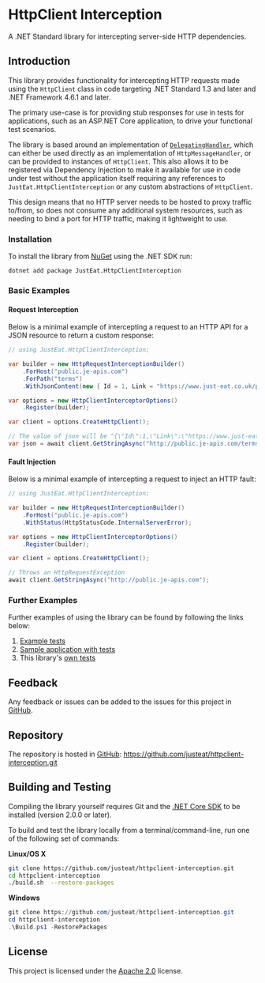 # HttpClient Interception

A .NET Standard library for intercepting server-side HTTP dependencies.

## Introduction

This library provides functionality for intercepting HTTP requests made using the `HttpClient` class in code targeting .NET Standard  1.3 and later and .NET Framework 4.6.1 and later.

The primary use-case is for providing stub responses for use in tests for applications, such as an ASP.NET Core application, to drive your functional test scenarios.

The library is based around an implementation of [`DelegatingHandler`](https://docs.microsoft.com/en-us/dotnet/api/system.net.http.delegatinghandler), which can either be used directly as an implementation of `HttpMessageHandler`, or can be provided to instances of `HttpClient`. This also allows it to be registered via Dependency Injection to make it available for use in code under test without the application itself requiring any references to `JustEat.HttpClientInterception` or any custom abstractions of `HttpClient`.

This design means that no HTTP server needs to be hosted to proxy traffic to/from, so does not consume any additional system resources, such as needing to bind a port for HTTP traffic, making it lightweight to use.

### Installation

To install the library from [NuGet](https://www.nuget.org/packages/JustEat.HttpClientInterception/) using the .NET SDK run:

```
dotnet add package JustEat.HttpClientInterception
```

### Basic Examples

#### Request Interception

Below is a minimal example of intercepting a request to an HTTP API for a JSON resource to return a custom response:

```csharp
// using JustEat.HttpClientInterception;

var builder = new HttpRequestInterceptionBuilder()
    .ForHost("public.je-apis.com")
    .ForPath("terms")
    .WithJsonContent(new { Id = 1, Link = "https://www.just-eat.co.uk/privacy-policy" });

var options = new HttpClientInterceptorOptions()
    .Register(builder);

var client = options.CreateHttpClient();

// The value of json will be "{\"Id\":1,\"Link\":\"https://www.just-eat.co.uk/privacy-policy\"}"
var json = await client.GetStringAsync("http://public.je-apis.com/terms");
```

#### Fault Injection

Below is a minimal example of intercepting a request to inject an HTTP fault:

```csharp
// using JustEat.HttpClientInterception;

var builder = new HttpRequestInterceptionBuilder()
    .ForHost("public.je-apis.com")
    .WithStatus(HttpStatusCode.InternalServerError);

var options = new HttpClientInterceptorOptions()
    .Register(builder);

var client = options.CreateHttpClient();

// Throws an HttpRequestException
await client.GetStringAsync("http://public.je-apis.com");
```

### Further Examples

Further examples of using the library can be found by following the links below:

  1. [Example tests](https://github.com/justeat/httpclient-interception/blob/master/tests/HttpClientInterception.Tests/Examples.cs)
  1. [Sample application with tests](https://github.com/justeat/httpclient-interception/tree/master/samples)
  1. This library's [own tests](https://github.com/justeat/httpclient-interception/blob/master/tests/HttpClientInterception.Tests/HttpClientInterceptorOptionsTests.cs)

## Feedback

Any feedback or issues can be added to the issues for this project in [GitHub](https://github.com/justeat/httpclient-interception/issues).

## Repository

The repository is hosted in [GitHub](https://github.com/justeat/httpclient-interception): https://github.com/justeat/httpclient-interception.git

## Building and Testing

Compiling the library yourself requires Git and the [.NET Core SDK](https://www.microsoft.com/net/download/core) to be installed (version 2.0.0 or later).

To build and test the library locally from a terminal/command-line, run one of the following set of commands:

**Linux/OS X**

```sh
git clone https://github.com/justeat/httpclient-interception.git
cd httpclient-interception
./build.sh  --restore-packages
```

**Windows**

```powershell
git clone https://github.com/justeat/httpclient-interception.git
cd httpclient-interception
.\Build.ps1 -RestorePackages
```

## License

This project is licensed under the [Apache 2.0](http://www.apache.org/licenses/LICENSE-2.0.html) license.
